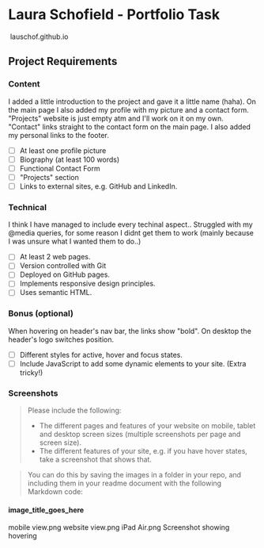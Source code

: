 #  Laura Schofield - Portfolio Task
​
lauschof.github.io
​
## Project Requirements

### Content
 I added a little introduction to the project and gave it a little name (haha). On the main page I also added my profile with my picture and a contact form. "Projects" website is just empty atm and I'll work on it on my own. "Contact" links straight to the contact form on the main page. I also added my personal links to the footer. 
- [ ] At least one profile picture
- [ ] Biography (at least 100 words)
- [ ] Functional Contact Form
- [ ] "Projects" section
- [ ] Links to external sites, e.g. GitHub and LinkedIn.
​
### Technical
 I think I have managed to include every techinal aspect.. Struggled with my @media queries, for some reason I didnt get them to work (mainly because I was unsure what I wanted them to do..)
- [ ] At least 2 web pages.
- [ ] Version controlled with Git
- [ ] Deployed on GitHub pages.
- [ ] Implements responsive design principles.
- [ ] Uses semantic HTML.

### Bonus (optional)
When hovering on header's nav bar, the links show "bold". On desktop the header's logo switches position.

- [ ] Different styles for active, hover and focus states.
- [ ] Include JavaScript to add some dynamic elements to your site. (Extra tricky!)
​
### Screenshots
> Please include the following:
> - The different pages and features of your website on mobile, tablet and desktop screen sizes (multiple screenshots per page and screen size).
> - The different features of your site, e.g. if you have hover states, take a screenshot that shows that.  

> You can do this by saving the images in a folder in your repo, and including them in your readme document with the following Markdown code: 

####  image_title_goes_here 
mobile view.png
website view.png
iPad Air.png
Screenshot showing hovering

